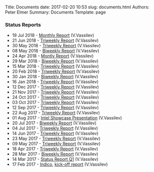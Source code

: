 Title: Documents
date: 2017-02-20 10:53
slug: documents.html
Authors: Peter Elmer
Summary: Documents
Template: page

### Status Reports

  * 19 Jul 2018 - [Monthly Report](https://ipcc-root.github.io/downloads/20180719-ipcc-princeton-status-report-monthly.pdf) (V.Vassilev)
  * 21 Jun 2018 - [Triweekly Report](https://ipcc-root.github.io/downloads/20180621-ipcc-princeton-status-report-triweekly.pdf) (V.Vassilev)
  * 30 May 2018 - [Triweekly Report](https://ipcc-root.github.io/downloads/20180530-ipcc-princeton-status-report-triweekly.pdf) (V.Vassilev)
  * 08 May 2018 - [Biweekly Report](https://ipcc-root.github.io/downloads/20180508-ipcc-princeton-status-report-biweekly.pdf) (V.Vassilev)
  * 24 Apr 2018 - [Montly Report](https://ipcc-root.github.io/downloads/20180424-ipcc-princeton-status-report-monthly.pdf) (V.Vassilev)
  * 29 Mar 2018 - [Biweekly Report](https://ipcc-root.github.io/downloads/20180329-ipcc-princeton-status-report-biweekly.pdf) (V.Vassilev)
  * 15 Mar 2018 - [Triweekly Report](https://ipcc-root.github.io/downloads/20180315-ipcc-princeton-status-report-triweekly.pdf) (V.Vassilev)
  * 20 Feb 2018 - [Triweekly Report](https://ipcc-root.github.io/downloads/20180220-ipcc-princeton-status-report-triweekly.pdf) (V.Vassilev)
  * 30 Jan 2018 - [Biweekly Report](https://ipcc-root.github.io/downloads/20180130-ipcc-princeton-status-report-biweekly.pdf) (V.Vassilev)
  * 16 Jan 2018 - [Triweekly Report](https://ipcc-root.github.io/downloads/20180116-ipcc-princeton-status-report-triweekly.pdf) (V.Vassilev)
  * 12 Dec 2017 - [Triweekly Report](https://ipcc-root.github.io/downloads/20171212-ipcc-princeton-status-report-triweekly.pdf) (V.Vassilev)
  * 21 Nov 2017 - [Triweekly Report](https://ipcc-root.github.io/downloads/20171121-ipcc-princeton-status-report-triweekly.pdf) (V.Vassilev)
  * 24 Oct 2017 - [Triweekly Report](https://ipcc-root.github.io/downloads/20171024-ipcc-princeton-status-report-triweekly.pdf) (V.Vassilev)
  * 03 Oct 2017 - [Triweekly Report](https://ipcc-root.github.io/downloads/20171003-ipcc-princeton-status-report-triweekly.pdf) (V.Vassilev)
  * 12 Sep 2017 - [Triweekly Report](https://ipcc-root.github.io/downloads/20170912-ipcc-princeton-status-report-triweekly.pdf) (V.Vassilev)
  * 22 Aug 2017 - [Triweekly Report](https://ipcc-root.github.io/downloads/20170822-ipcc-princeton-status-report-triweekly.pdf) (V.Vassilev)
  * 01 Aug 2017 - [Intel Showcase Presentation](https://ipcc-root.github.io/downloads/20170801-ipcc-princeton-showcase-presentation.pdf) (V.Vassilev)
  * 20 Jul 2017 - [Biweekly Report](https://ipcc-root.github.io/downloads/20170720-ipcc-princeton-status-report-biweekly.pdf) (V.Vassilev)
  * 04 Jul 2017 - [Triweekly Report](https://ipcc-root.github.io/downloads/20170704-ipcc-princeton-status-report-triweekly.pdf) (V.Vassilev)
  * 14 Jun 2017 - [Triweekly Report](https://ipcc-root.github.io/downloads/20170614-ipcc-princeton-status-report-triweekly.pdf) (V.Vassilev)
  * 23 May 2017 - [Triweekly Report](https://ipcc-root.github.io/downloads/20170614-ipcc-princeton-status-report-triweekly.pdf) (V.Vassilev)
  * 09 May 2017 - [Triweekly Report](https://ipcc-root.github.io/downloads/20170509-ipcc-princeton-status-report-triweekly.pdf) (V.Vassilev)
  * 18 Apr 2017 - [Triweekly Report](https://ipcc-root.github.io/downloads/20170418-ipcc-princeton-status-report-triweekly.pdf) (V.Vassilev)
  * 28 Mar 2017 - [Biweekly Report](https://ipcc-root.github.io/downloads/20170328-ipcc-princeton-status-report-biweekly.pdf) (V.Vassilev)
  * 14 Mar 2017 - [Status Report Q1](https://ipcc-root.github.io/downloads/20170314-ipcc-princeton-status-report-Q1.pdf) (V.Vassilev)
  * 17 Feb 2017 - [Indico](https://indico.cern.ch/event/612658/), [kick-off report](https://ipcc-root.github.io/downloads/20170217-ipcc-princeton.pdf) (V.Vassilev)




